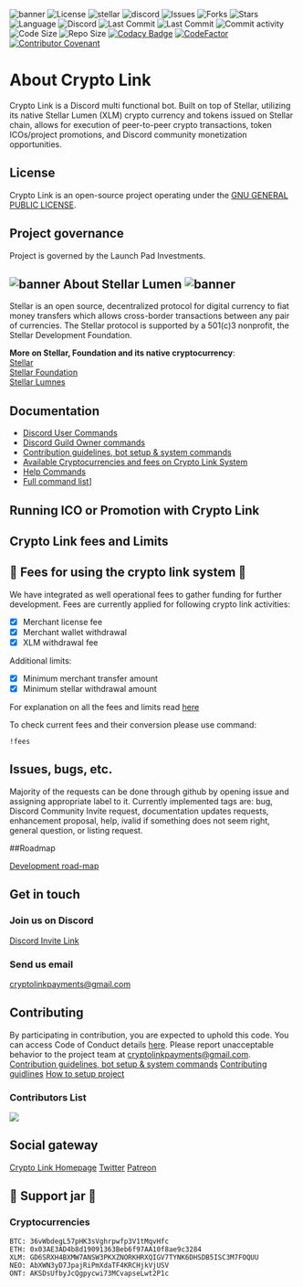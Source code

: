 ![banner](../img/twitterUpdate.png)
![License](https://img.shields.io/github/license/launch-pad-investments/crypto-link?style=plastic)
![stellar](https://img.shields.io/badge/Powered%20by-Stellar&%20Lumen-brightgreen?style=plastic) 
![discord](https://img.shields.io/badge/Platform-Discord-blue?style=plastic&?style=plastic)
![Issues](https://img.shields.io/github/issues/launch-pad-investments/crypto-link?style=plastic)
![Forks](https://img.shields.io/github/forks/launch-pad-investments/crypto-link?style=plastic)
![Stars](https://img.shields.io/github/stars/launch-pad-investments/crypto-link?style=plastic)
![Language](https://img.shields.io/badge/Python-v3.8-yellowgreen?style=plastic)
![Discord](https://img.shields.io/discord/756132394289070102?label=Discord&logo=discord&style=plastic)
![Last Commit](https://img.shields.io/github/last-commit/launch-pad-investments/crypto-link?logo=github&style=plastic)
![Last Commit](https://img.shields.io/github/contributors/launch-pad-investments/crypto-link?logo=Github&style=plastic)
![Commit activity](https://img.shields.io/github/commit-activity/m/launch-pad-investments/crypto-link?logo=github&style=plastic)
![Code Size](https://img.shields.io/github/languages/code-size/launch-pad-investments/crypto-link?logo=github&style=plastic)
![Repo Size](https://img.shields.io/github/repo-size/launch-pad-investments/crypto-link?logo=github&style=plastic)
[![Codacy Badge](https://app.codacy.com/project/badge/Grade/9fd3218417ba4c0db99701ce8aecfd13)](https://www.codacy.com/gh/launch-pad-investments/crypto-link/dashboard?utm_source=github.com&amp;utm_medium=referral&amp;utm_content=launch-pad-investments/crypto-link&amp;utm_campaign=Badge_Grade)
[![CodeFactor](https://www.codefactor.io/repository/github/launch-pad-investments/crypto-link/badge)](https://www.codefactor.io/repository/github/launch-pad-investments/crypto-link)
[![Contributor Covenant](https://img.shields.io/badge/Contributor%20Covenant-v2.0%20adopted-ff69b4.svg)](code_of_conduct.md)

# About Crypto Link
Crypto Link is a Discord multi functional bot. Built on top of Stellar, utilizing its native Stellar Lumen 
(XLM) crypto currency and tokens issued on Stellar chain, allows for execution of peer-to-peer crypto transactions, 
 token ICOs/project promotions, and Discord community monetization opportunities.

## License
Crypto Link is an open-source project operating under the [GNU GENERAL PUBLIC LICENSE](https://github.com/launch-pad-investments/crypto-link/blob/master/LICENSE).


## Project governance 
Project is governed by the Launch Pad Investments.

## ![banner](../img/emojiLumen.png) About Stellar Lumen ![banner](../img/emojiLumen.png) 

Stellar is an open source, decentralized protocol for digital currency to fiat money transfers which allows 
cross-border transactions between any pair of currencies. The Stellar protocol is supported by a 501(c)3 nonprofit, 
the Stellar Development Foundation.

__More on Stellar, Foundation and its native cryptocurrency__:<br />
[Stellar](https://www.stellar.org/) <br />
[Stellar Foundation](https://www.stellar.org/foundation) <br />
[Stellar Lumnes](https://www.stellar.org/lumens) <br />

## Documentation
- [Discord User Commands](USERCOMMANDS.md)
- [Discord Guild Owner commands](GUILDOWNERS.md)
- [Contribution guidelines, bot setup & system commands](CONTRIBUTING.md)
- [Available Cryptocurrencies and fees on Crypto Link System](COINLIMITS.md)
- [Help Commands](HELPCMDS.md)
- [Full command list](COMMANDMAP.md)]

## Running ICO or Promotion with Crypto Link

## Crypto Link fees and Limits
## :money_with_wings: Fees for using the crypto link system :money_with_wings:
We have integrated as well operational fees to gather funding for further development. Fees are currently applied
 for following crypto link activities:

- [X] Merchant license fee 
- [X] Merchant wallet withdrawal
- [X] XLM withdrawal fee

Additional limits:
- [X] Minimum merchant transfer amount
- [X] Minimum stellar withdrawal amount 

For explanation on all the fees and limits read [here](FEESANDLIMITS.md) 
 
To check current fees and their conversion please use command:

```text
!fees
```

## Issues, bugs, etc. 
Majority of the requests can be done through github by opening issue and assigning appropriate label to it. 
Currently implemented tags are: bug, Discord Community Invite request, documentation updates requests, enhancement 
proposal, help, ivalid if something does not seem right, general question, or listing request. 


##Roadmap

[Development road-map](ROADMAP.md)

## Get in touch

### Join us on Discord
[Discord Invite Link](https://discord.gg/ddvGTsb)

### Send us email
cryptolinkpayments@gmail.com

## Contributing 

By participating in contribution, you are expected to uphold this code. You can access Code of Conduct 
details [here](CODE_OF_CONDUCT.md). Please report unacceptable behavior to the project team 
at cryptolinkpayments@gmail.com. 
[Contribution guidelines, bot setup & system commands](CONTRIBUTING.md)
[Contributing guidlines](CONTRIBUTING.md)
[How to setup project](PROJECTSETUP.md)

### Contributors List
<a href="https://github.com/Launch-pad-investments/crypto-link/graphs/contributors">
  <img src="https://contributors-img.web.app/image?repo=Launch-pad-investments/crypto-link" />
</a>

## Social gateway
[Crypto Link Homepage](https://cryptolink.carrd.co/)
[Twitter](https://twitter.com/CryptoLink8)
[Patreon](https://www.patreon.com/CryptoLink)

## :pig2:  Support jar :pig2: 
### Cryptocurrencies
```text
BTC: 36vWbdegL57pHK3sVghrpwfp3V1tMqvHfc
ETH: 0x03AE3AD4b8d19091363Beb6f97AA10f8ae9c3284
XLM: GD6SRXH4BXMW7ANSW3PKXZNORKHRXQIGV7TYNK6DHSDB5ISC3M7FOQUU
NEO: AbXWN3yD7JpajRiPmXdaTF4KRCHjkVjUSV
ONT: AKSDsUfbyJcQgpycwi73MCvapseLwt2P1c
```

